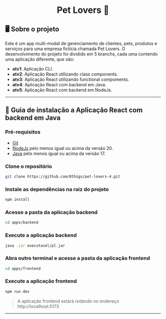 <h1 align="center">Pet Lovers 🐶</h1>

## 🖥️ Sobre o projeto

Este é um app multi-modal de gerenciamento de clientes, pets, produtos e serviços para uma empresa fictícia chamada Pet Lovers. O desenvolvimento do projeto foi dividido em 5 branchs, cada uma contendo uma aplicação diferente, que são:
- **atv1**: Aplicação CLI.
- **atv2**: Aplicação React utilizando class components. 
- **atv3**: Aplicação React utilizando functional compoments. 
- **atv4**: Aplicação React com backend em Java.
- **atv5**: Aplicação React com backend em NodeJs.

---

## 📖 Guia de instalação a Aplicação React com backend em Java

### Pré-requisitos

- [Git](https://git-scm.com/)
- [NodeJs](https://www.python.org/) pelo menos igual ou acima da versão 20.
- [Java](https://www.java.com/pt-BR/) pelo menos igual ou acima da versão 17.

### Clone o repositório

```bash
git clone https://github.com/0thigs/pet-lovers-4.git
```

### Instale as dependências na raiz do projeto

```bash
npm install
```

### Acesse a pasta da aplicação backend

```bash
cd apps/backend
```

### Execute a aplicação backend

```bash
java -jar executavel/pl.jar
```

### Abra outro terminal e acesse a pasta da aplicação frontend

```bash
cd apps/frontend
```

### Execute a aplicação frontend

```bash
npm run dev
```

> A aplicação frontend estará rodando no endereço http://localhost:5173

---
